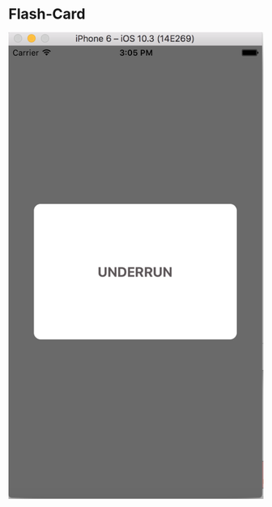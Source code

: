 # Flash-Card
![ScreenShot](https://github.com/iFarhanAli/Flash-Card/blob/master/Screen%20Shot%202017-10-20%20at%207.04.58%20PM.png)
